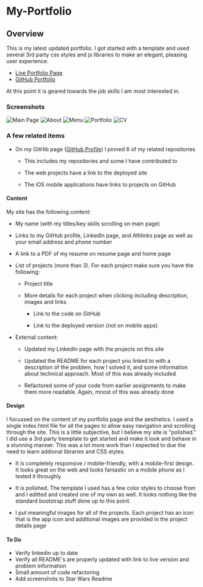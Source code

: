 # My-Portfolio

## Overview

This is my latest updated portfolio.  I got started with a template and used several 3rd party css styles and js libraries to make an elegant, pleasing user experience.
* [Live Portfolio Page](https://plinck.github.io/My-Portfolio/)
* [GitHub Portfolio](https://github.com/plinck/My-Portfolio)

At this point it is geared towards the job skills I am most interested in. 

### Screenshots
![Main Page](assets/images/appImages/MainPage.png) ![About](assets/images/appImages/About.png) 
![Menu](assets/images/appImages/Menu.png) ![Portfolio](assets/images/appImages/Portfolio.png) 
![CV](assets/images/appImages/Resume.png) 


### A few related items

* On my GitHib page ([GitHub Profile](https://github.com/plinck)) I pinned 6 of my related repositories

  * This includes my repositories and some I have contributed to

  * The web projects have a link to the deployed site

  * The iOS mobile applications have links to projects on GitHub

#### Content

My site has the following content:

* My name (with my titles/key skills scrolling on main page)

* Links to my GitHub profile, LinkedIn page, and Athlinks page as well as your email address and phone number

* A link to a PDF of my resume on resume page and home page

* List of projects (more than 3). For each project make sure you have the following:

  * Project title
  
  * More details for each project when clicking including description, images and links
  
    * Link to the code on GitHub

    * Link to the deployed version (not on mobile apps)
  
* External content:

  * Updated my LinkedIn page with the projects on this site

  * Updated the README for each project you linked to with a description of the problem,
  how I solved it, and some information about technical approach.  Most of this was already included

  * Refactored some of your code from earlier assignments to make them more readable.  Again, mnost of this was already done

#### Design

I focussed on the content of my portfolio page and the aesthetics. I used a single index.html file for all the pages to allow easy navigation and scrolling through the site.  This is a little  subjective, but I believe my site is "polished." I did use a 3rd party tremplate to get started and make it look and behave in a stunning manner.  This was a lot more work than I expected to due the need to learn addional libraries and CSS styles.

* It is completely responsive / mobile-friendly, with a mobile-first design.  It looks great on the web and looks fantastic on a mobile phone as I tested it throughly.

* It is polished. The template I used has a few color styles to choose from and I editted and created one of my own as well.  It looks nothing like the standard bootstrap stuff done up to this point.

* I put meaningful images for all of the projects.  Each project has an icon that is the app icon and additional images are provided in the project details page

#### To Do

* Verify linkedin up to date
* Verify all README's are properly updated with link to live version and problem information
* Small amount of code refactoring
* Add screenshots to Star Wars Readme
